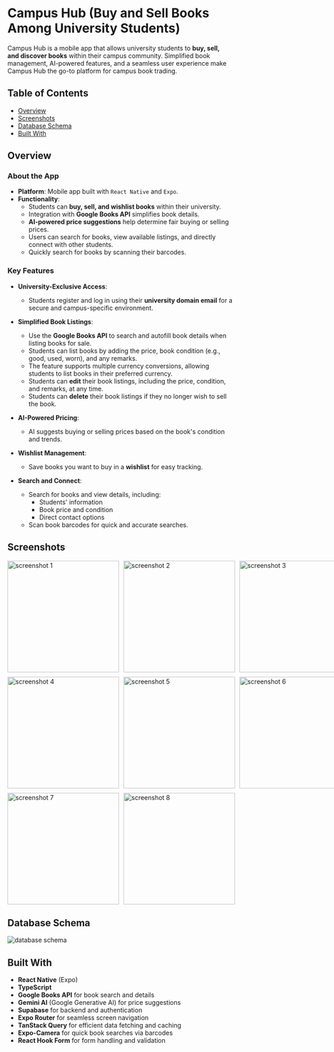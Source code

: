 # Campus Hub (Buy and Sell Books Among University Students)

Campus Hub is a mobile app that allows university students to **buy, sell, and discover books** within their campus community. Simplified book management, AI-powered features, and a seamless user experience make Campus Hub the go-to platform for campus book trading.

## Table of Contents

- [Overview](#overview)
- [Screenshots](#screenshots)
- [Database Schema](#database-schema)
- [Built With](#built-with)

## Overview

### About the App

- **Platform**: Mobile app built with `React Native` and `Expo`.
- **Functionality**:
  - Students can **buy, sell, and wishlist books** within their university.
  - Integration with **Google Books API** simplifies book details.
  - **AI-powered price suggestions** help determine fair buying or selling prices.
  - Users can search for books, view available listings, and directly connect with other students.
  - Quickly search for books by scanning their barcodes.

### Key Features

- **University-Exclusive Access**:
  - Students register and log in using their **university domain email** for a secure and campus-specific environment.

- **Simplified Book Listings**:
  - Use the **Google Books API** to search and autofill book details when listing books for sale.
  - Students can list books by adding the price, book condition (e.g., good, used, worn), and any remarks.
  - The feature supports multiple currency conversions, allowing students to list books in their preferred currency.
  - Students can **edit** their book listings, including the price, condition, and remarks, at any time.
  - Students can **delete** their book listings if they no longer wish to sell the book.

- **AI-Powered Pricing**:
  - AI suggests buying or selling prices based on the book's condition and trends.

- **Wishlist Management**:
  - Save books you want to buy in a **wishlist** for easy tracking.

- **Search and Connect**:
  - Search for books and view details, including:
    - Students' information
    - Book price and condition
    - Direct contact options
  - Scan book barcodes for quick and accurate searches.


## Screenshots

<div style="display: grid; grid-template-columns: repeat(3, 1fr); gap: 10px;">
<img src="https://i.imgur.com/Gdc2dCi.png" alt="screenshot 1" width="250"/>
<img src="https://i.imgur.com/jXtiGpT.png" alt="screenshot 2" width="250"/>
<img src="https://i.imgur.com/XPxCWpE.png" alt="screenshot 3" width="250"/>
<img src="https://i.imgur.com/Cvh0kMU.png" alt="screenshot 4" width="250"/>
<img src="https://i.imgur.com/YwtWAZS.png" alt="screenshot 5" width="250"/>
<img src="https://i.imgur.com/GWEbjQs.png" alt="screenshot 6" width="250"/>
<img src="https://i.imgur.com/u3pl57t.png" alt="screenshot 7" width="250"/>
<img src="https://i.imgur.com/JMH2Gvv.png" alt="screenshot 8" width="250"/>
</div>

## Database Schema
<img src="https://i.imgur.com/hQ3n0Rs.png" alt="database schema"/>


## Built With

- **React Native** (Expo)
- **TypeScript**
- **Google Books API** for book search and details
- **Gemini AI** (Google Generative AI) for price suggestions
- **Supabase** for backend and authentication
- **Expo Router** for seamless screen navigation
- **TanStack Query** for efficient data fetching and caching
- **Expo-Camera** for quick book searches via barcodes
- **React Hook Form** for form handling and validation
